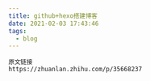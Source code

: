 ```yaml
---
title: github+hexo搭建博客
date: 2021-02-03 17:43:46
tags:
  - blog
---
```


```
原文链接
https://zhuanlan.zhihu.com/p/35668237
```